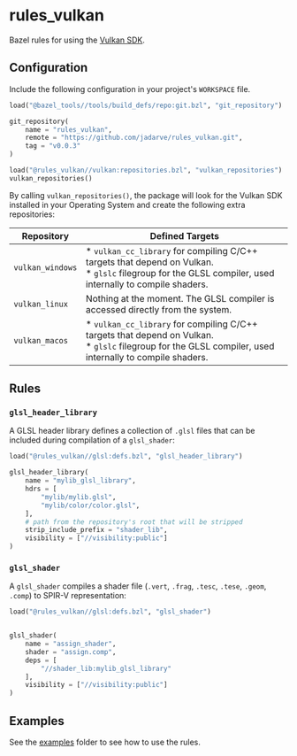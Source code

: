 # rules_vulkan

Bazel rules for using the [Vulkan SDK](https://vulkan.lunarg.com/sdk/home).

## Configuration

Include the following configuration in your project's `WORKSPACE` file.

```python
load("@bazel_tools//tools/build_defs/repo:git.bzl", "git_repository")

git_repository(
    name = "rules_vulkan",
    remote = "https://github.com/jadarve/rules_vulkan.git",
    tag = "v0.0.3"
)

load("@rules_vulkan//vulkan:repositories.bzl", "vulkan_repositories")
vulkan_repositories()
```

By calling `vulkan_repositories()`, the package will look for the Vulkan SDK installed in your Operating System and create the following extra repositories:

| Repository       | Defined Targets                                                                                                                                              |
|------------------|--------------------------------------------------------------------------------------------------------------------------------------------------------------|
| `vulkan_windows` | * `vulkan_cc_library` for compiling C/C++ targets that depend on Vulkan. <br> * `glslc` filegroup for the GLSL compiler, used internally to compile shaders. |
| `vulkan_linux`   | Nothing at the moment. The GLSL compiler is accessed directly from the system.
| `vulkan_macos`   | * `vulkan_cc_library` for compiling C/C++ targets that depend on Vulkan. <br> * `glslc` filegroup for the GLSL compiler, used internally to compile shaders. |

## Rules

### `glsl_header_library`

A GLSL header library defines a collection of `.glsl` files that can be included during compilation of a `glsl_shader`:

```python
load("@rules_vulkan//glsl:defs.bzl", "glsl_header_library")

glsl_header_library(
    name = "mylib_glsl_library",
    hdrs = [
        "mylib/mylib.glsl",
        "mylib/color/color.glsl",
    ],
    # path from the repository's root that will be stripped
    strip_include_prefix = "shader_lib",
    visibility = ["//visibility:public"]
)
```

### `glsl_shader`

A `glsl_shader` compiles a shader file (`.vert`, `.frag`, `.tesc`, `.tese`, `.geom`, `.comp`) to SPIR-V representation:

```python
load("@rules_vulkan//glsl:defs.bzl", "glsl_shader")


glsl_shader(
    name = "assign_shader",
    shader = "assign.comp",
    deps = [
        "//shader_lib:mylib_glsl_library"
    ],
    visibility = ["//visibility:public"]
)
```

## Examples

See the [examples](examples) folder to see how to use the rules.
